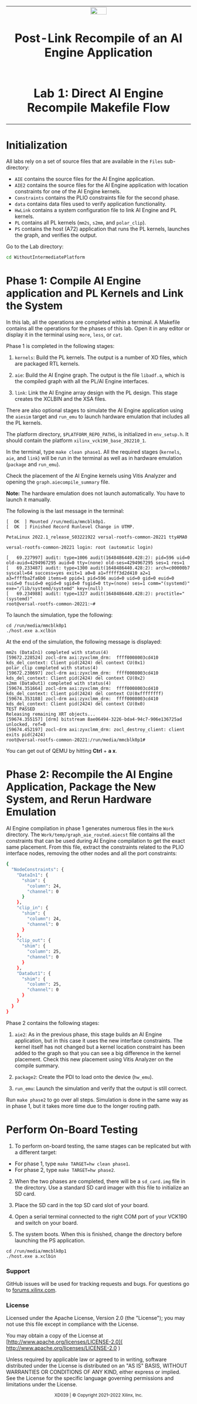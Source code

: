 ﻿<table class="sphinxhide" width="100%">
 <tr>
   <td align="center"><img src="https://raw.githubusercontent.com/Xilinx/Image-Collateral/main/xilinx-logo.png" width="30%"/><h1>Post-Link Recompile of an AI Engine Application</h1>
   </td>
 </tr>
 <tr>
 <td align="center"><h1>Lab 1: Direct AI Engine Recompile Makefile Flow</h1>
 </td>
 </tr>

</table>

# Initialization


All labs rely on a set of source files that are available in the `Files` sub-directory:

- `AIE` contains the source files for the AI Engine application.
- `AIE2` contains the source files for the AI Engine application with location constraints for one of the AI Engine kernels.
- `Constraints` contains the PLIO constraints file for the second phase.
- `data` contains data files used to verify application functionality.
- `HwLink` contains a system configuration file to link AI Engine and PL kernels.
- `PL` contains all PL kernels (`mm2s`, `s2mm`, and `polar_clip`).
- `PS` contains the host (A72) application that runs the PL kernels, launches the graph, and verifies the output.

Go to the Lab directory:
```BASH
cd WithoutIntermediatePlatform
```


# Phase 1: Compile AI Engine application and PL Kernels and Link the System

In this lab, all the operations are completed within a terminal. A Makefile contains all the operations for the phases of this lab.  Open it in any editor or display it in the terminal using `more`, `less`, or `cat`.

Phase 1 is completed in the following stages:

1. `kernels`: Build the PL kernels. The output is a number of XO files, which are packaged RTL kernels.

2. `aie`: Build the AI Engine graph. The output is the file `libadf.a`, which is the compiled graph with all the PL/AI Engine interfaces.

3. `link`: Link the AI Engine array design with the PL design. This stage creates the XCLBIN and the XSA files.

There are also optional stages to simulate the AI Engine application using the `aiesim` target and `run_emu` to launch hardware emulation that includes all the PL kernels.

The platform directory, `$PLATFORM_REPO_PATHS`, is initialized in  `env_setup.h`. It should contain the platform `xilinx_vck190_base_202210_1`.

In the terminal, type `make clean phase1`. All the required stages (`kernels`, `aie`, and `link`) will be run in the terminal as well as in hardware emulation (`package` and `run_emu`).

Check the placement of the AI Engine kernels using Vitis Analyzer and opening the `graph.aiecompile_summary` file.

**Note:** The hardware emulation does not launch automatically. You have to launch it manually.

The following is the last message in the terminal:

```
[  OK  ] Mounted /run/media/mmcblk0p1.
[  OK  ] Finished Record Runlevel Change in UTMP.

PetaLinux 2022.1_release_S03221922 versal-rootfs-common-20221 ttyAMA0

versal-rootfs-common-20221 login: root (automatic login)

[   69.227997] audit: type=1006 audit(1648486440.428:2): pid=596 uid=0 old-auid=4294967295 auid=0 tty=(none) old-ses=4294967295 ses=1 res=1
[   69.233487] audit: type=1300 audit(1648486440.428:2): arch=c00000b7 syscall=64 success=yes exit=1 a0=8 a1=fffff3d2d410 a2=1 a3=ffffba2fa6b0 items=0 ppid=1 pid=596 auid=0 uid=0 gid=0 euid=0 suid=0 fsuid=0 egid=0 sgid=0 fsgid=0 tty=(none) ses=1 comm="(systemd)" exe="/lib/systemd/systemd" key=(null)
[   69.234988] audit: type=1327 audit(1648486440.428:2): proctitle="(systemd)"
root@versal-rootfs-common-20221:~#

```

To launch the simulation, type the following:

```
cd /run/media/mmcblk0p1
./host.exe a.xclbin
```

At the end of the simulation, the following message is displayed:

```
mm2s (DataIn1) completed with status(4)
[59672.228524] zocl-drm axi:zyxclmm_drm:  ffff0008003cd410 kds_del_context: Client pid(2424) del context CU(0x1)
polar_clip completed with status(4)
[59672.230697] zocl-drm axi:zyxclmm_drm:  ffff0008003cd410 kds_del_context: Client pid(2424) del context CU(0x2)
s2mm (DataOut1) completed with status(4)
[59674.351664] zocl-drm axi:zyxclmm_drm:  ffff0008003cd410 kds_del_context: Client pid(2424) del context CU(0xffffffff)
[59674.353188] zocl-drm axi:zyxclmm_drm:  ffff0008003cd410 kds_del_context: Client pid(2424) del context CU(0x0)
TEST PASSED
Releasing remaining XRT objects...
[59674.355157] [drm] bitstream 8ae06494-3226-bda4-94c7-906e136725ad unlocked, ref=0
[59674.452197] zocl-drm axi:zyxclmm_drm: zocl_destroy_client: client exits pid(2424)
root@versal-rootfs-common-20221:/run/media/mmcblk0p1#
```

You can get out of QEMU by hitting **Ctrl** + **a x**.


# Phase 2: Recompile the AI Engine Application, Package the New System, and Rerun Hardware Emulation

AI Engine compilation in phase 1 generates numerous files in the `Work` directory. The `Work/temp/graph_aie_routed.aiecst` file contains all the constraints that can be used during AI Engine compilation to get the exact same placement. From this file, extract the constraints related to the PLIO interface nodes, removing the other nodes and all the port constraints:

```BASH
{
  "NodeConstraints": {
    "DataIn1": {
      "shim": {
        "column": 24,
        "channel": 0
      }
    },
    "clip_in": {
      "shim": {
        "column": 24,
        "channel": 0
      }
    },
    "clip_out": {
      "shim": {
        "column": 25,
        "channel": 0
      }
    },
    "DataOut1": {
      "shim": {
        "column": 25,
        "channel": 0
      }
    }
  }
}
```

Phase 2 contains the following stages:

 1. `aie2`: As in the previous phase, this stage builds an AI Engine application, but in this case it uses the new interface constraints. The kernel itself has not changed but a kernel location constraint has been added to the graph so that you can see a big difference in the kernel placement. Check this new placement using Vitis Analyzer on the compile summary.

 2. `package2`: Create the PDI to load onto the device (`hw_emu`).

 3. `run_emu`: Launch the simulation and verify that the output is still correct.

Run `make phase2` to go over all steps. Simulation is done in the same way as in phase 1, but it takes more time due to the longer routing path.

# Perform On-Board Testing

1. To perform on-board testing, the same stages can be replicated but with a different target:

- For phase 1, type `make TARGET=hw clean phase1`.
- For phase 2, type `make TARGET=hw phase2`.

2. When the two phases are completed, there will be a `sd_card.img` file in the directory. Use a standard SD card imager with this file to initialize an SD card.

3. Place the SD card in the top SD card slot of your board.

4. Open a serial terminal connected to the right COM port of your VCK190 and switch on your board.

5. The system boots. When this is finished, change the directory before launching the PS application.

```
cd /run/media/mmcblk0p1
./host.exe a.xclbin
```


### Support

GitHub issues will be used for tracking requests and bugs. For questions go to [forums.xilinx.com](http://forums.xilinx.com/).

### License

Licensed under the Apache License, Version 2.0 (the "License"); you may not use this file except in compliance with the License.

You may obtain a copy of the License at [http://www.apache.org/licenses/LICENSE-2.0]( http://www.apache.org/licenses/LICENSE-2.0 )


Unless required by applicable law or agreed to in writing, software distributed under the License is distributed on an "AS IS" BASIS, WITHOUT WARRANTIES OR CONDITIONS OF ANY KIND, either express or implied. See the License for the specific language governing permissions and limitations under the License.

<p align="center"><sup>XD039 | &copy; Copyright 2021–2022 Xilinx, Inc.</sup></p>